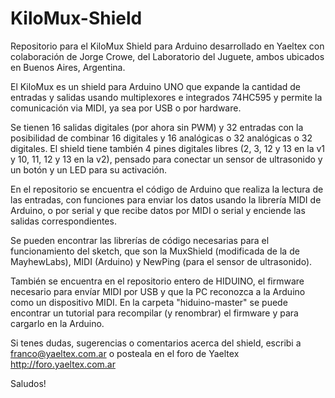 # KiloMux-Shield
Repositorio para el KiloMux Shield para Arduino desarrollado en Yaeltex
con colaboración de Jorge Crowe, del Laboratorio del Juguete, ambos
ubicados en Buenos Aires, Argentina.

El KiloMux es un shield para Arduino UNO que expande la cantidad de
entradas y salidas usando multiplexores e integrados 74HC595 y permite
la comunicación via MIDI, ya sea por USB o por hardware.

Se tienen 16 salidas digitales (por ahora sin PWM) y 32 entradas con la
posibilidad de combinar 16 digitales y 16 analógicas o 32 analógicas o
32 digitales. El shield tiene también 4 pines digitales libres (2, 3, 12 y 13 en la v1 y 10, 11, 12 y 13 en la v2),
pensado para conectar un sensor de ultrasonido y un botón y un LED para
su activación.

En el repositorio se encuentra el código de Arduino que realiza la
lectura de las entradas, con funciones para enviar los datos usando la
librería MIDI de Arduino, o por serial y que recibe datos por MIDI o
serial y enciende las salidas correspondientes.

Se pueden encontrar las librerías de código necesarias para el
funcionamiento del sketch, que son la MuxShield (modificada de la de
MayhewLabs), MIDI (Arduino) y NewPing (para el sensor de ultrasonido).

También se encuentra en el repositorio entero de HIDUINO, el firmware
necesario para envíar MIDI por USB y que la PC reconozca a la Arduino
como un dispositivo MIDI. En la carpeta "hiduino-master" se puede
encontrar un tutorial para recompilar (y renombrar) el firmware y para
cargarlo en la Arduino.

Si tenes dudas, sugerencias o comentarios acerca del shield, escribi a
franco@yaeltex.com.ar o posteala en el foro de Yaeltex http://foro.yaeltex.com.ar

Saludos!
